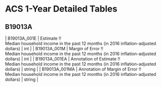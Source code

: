 # ACS 1-Year Detailed Tables

## B19013A

| B19013A_001E | Estimate !!<br>Median household income in the past 12 months (in 2016 inflation-adjusted dollars) | int |
| B19013A_001M | Margin of Error !!<br>Median household income in the past 12 months (in 2016 inflation-adjusted dollars) | int |
| B19013A_001EA | Annotation of Estimate !!<br>Median household income in the past 12 months (in 2016 inflation-adjusted dollars) | string |
| B19013A_001MA | Annotation of Margin of Error !!<br>Median household income in the past 12 months (in 2016 inflation-adjusted dollars) | string |

